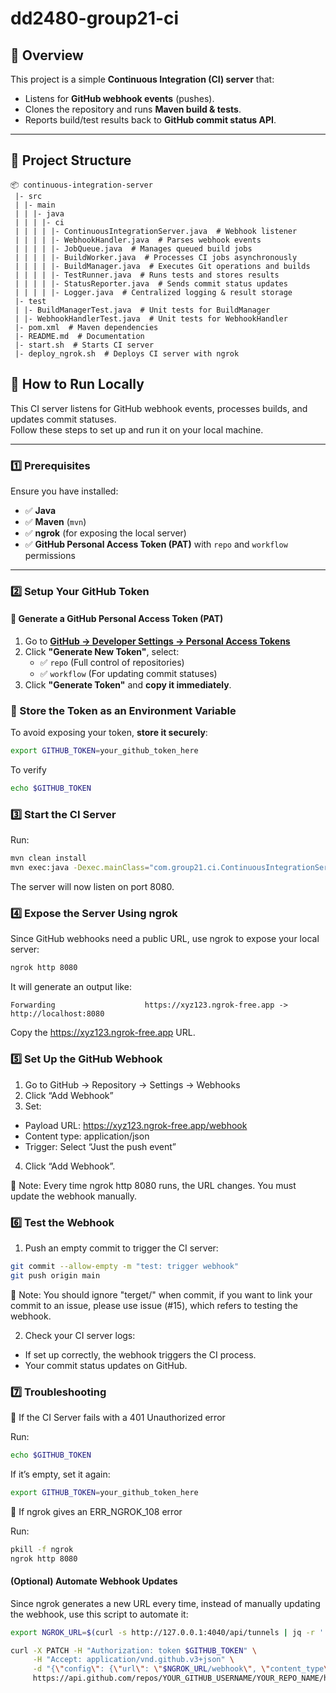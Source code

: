 # dd2480-group21-ci

## 📌 Overview
This project is a simple **Continuous Integration (CI) server** that:
- Listens for **GitHub webhook events** (pushes).
- Clones the repository and runs **Maven build & tests**.
- Reports build/test results back to **GitHub commit status API**.

---

## 📂 Project Structure

```
📦 continuous-integration-server
 |- src
 | |- main
 | | |- java
 | | | |- ci
 | | | | |- ContinuousIntegrationServer.java  # Webhook listener
 | | | | |- WebhookHandler.java  # Parses webhook events
 | | | | |- JobQueue.java  # Manages queued build jobs
 | | | | |- BuildWorker.java  # Processes CI jobs asynchronously
 | | | | |- BuildManager.java  # Executes Git operations and builds
 | | | | |- TestRunner.java  # Runs tests and stores results
 | | | | |- StatusReporter.java  # Sends commit status updates
 | | | | |- Logger.java  # Centralized logging & result storage
 |- test
 | |- BuildManagerTest.java  # Unit tests for BuildManager
 | |- WebhookHandlerTest.java  # Unit tests for WebhookHandler
 |- pom.xml  # Maven dependencies
 |- README.md  # Documentation
 |- start.sh  # Starts CI server
 |- deploy_ngrok.sh  # Deploys CI server with ngrok
```

## 🚀 How to Run Locally

This CI server listens for GitHub webhook events, processes builds, and updates commit statuses.  
Follow these steps to set up and run it on your local machine.

---

### **1️⃣ Prerequisites**
Ensure you have installed:
- ✅ **Java**
- ✅ **Maven** (`mvn`)
- ✅ **ngrok** (for exposing the local server)
- ✅ **GitHub Personal Access Token (PAT)** with `repo` and `workflow` permissions

---

### **2️⃣ Setup Your GitHub Token**
#### **🔹 Generate a GitHub Personal Access Token (PAT)**
1. Go to **[GitHub → Developer Settings → Personal Access Tokens](https://github.com/settings/tokens)**
2. Click **"Generate New Token"**, select:
   - ✅ `repo` (Full control of repositories)
   - ✅ `workflow` (For updating commit statuses)
3. Click **"Generate Token"** and **copy it immediately**.

### **🔹 Store the Token as an Environment Variable**
To avoid exposing your token, **store it securely**:

```sh
export GITHUB_TOKEN=your_github_token_here
```

To verify
```sh
echo $GITHUB_TOKEN
```

### 3️⃣ Start the CI Server
Run:
```sh
mvn clean install
mvn exec:java -Dexec.mainClass="com.group21.ci.ContinuousIntegrationServer"
```
The server will now listen on port 8080.

### 4️⃣ Expose the Server Using ngrok
Since GitHub webhooks need a public URL, use ngrok to expose your local server:
```sh
ngrok http 8080
```

It will generate an output like:
```
Forwarding                    https://xyz123.ngrok-free.app -> http://localhost:8080
```
Copy the https://xyz123.ngrok-free.app URL.

### 5️⃣ Set Up the GitHub Webhook
1.	Go to GitHub → Repository → Settings → Webhooks
2.	Click “Add Webhook”
3.	Set:
 - Payload URL: https://xyz123.ngrok-free.app/webhook
 - Content type: application/json
 - Trigger: Select “Just the push event”
4.	Click “Add Webhook”.

🚨 Note: Every time ngrok http 8080 runs, the URL changes. You must update the webhook manually.

### 6️⃣ Test the Webhook
1.	Push an empty commit to trigger the CI server:
```sh
git commit --allow-empty -m "test: trigger webhook"
git push origin main
```
🚨 Note: You should ignore "terget/" when commit, if you want to link your commit to an issue, please use issue (#15), which refers to testing the webhook.

2.	Check your CI server logs:
 - If set up correctly, the webhook triggers the CI process.
 - Your commit status updates on GitHub.

### 7️⃣ Troubleshooting
🔹 If the CI Server fails with a 401 Unauthorized error

Run:
```sh
echo $GITHUB_TOKEN
```

If it’s empty, set it again:
```sh
export GITHUB_TOKEN=your_github_token_here
```

🔹 If ngrok gives an ERR_NGROK_108 error

Run:
```sh
pkill -f ngrok
ngrok http 8080
```

#### (Optional) Automate Webhook Updates

Since ngrok generates a new URL every time, instead of manually updating the webhook, use this script to automate it:
```sh
export NGROK_URL=$(curl -s http://127.0.0.1:4040/api/tunnels | jq -r '.tunnels[0].public_url')

curl -X PATCH -H "Authorization: token $GITHUB_TOKEN" \
     -H "Accept: application/vnd.github.v3+json" \
     -d "{\"config\": {\"url\": \"$NGROK_URL/webhook\", \"content_type\": \"json\"}}" \
     https://api.github.com/repos/YOUR_GITHUB_USERNAME/YOUR_REPO_NAME/hooks/YOUR_WEBHOOK_ID
```

